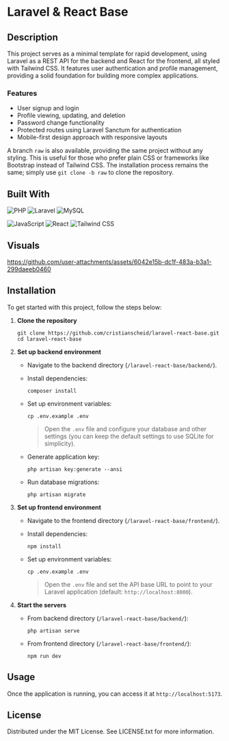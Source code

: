 # Laravel & React Base

## Description

This project serves as a minimal template for rapid development, using Laravel as a REST API for the backend and React for the frontend, all styled with Tailwind CSS. It features user authentication and profile management, providing a solid foundation for building more complex applications.

### Features

- User signup and login
- Profile viewing, updating, and deletion
- Password change functionality
- Protected routes using Laravel Sanctum for authentication
- Mobile-first design approach with responsive layouts

A branch `raw` is also available, providing the same project without any styling. This is useful for those who prefer plain CSS or frameworks like Bootstrap instead of Tailwind CSS. The installation process remains the same; simply use `git clone -b raw` to clone the repository.

## Built With

![PHP](https://img.shields.io/badge/PHP-8.3-gray?logo=php&style=for-the-badge)
![Laravel](https://img.shields.io/badge/Laravel-11.21-gray?logo=laravel&style=for-the-badge)
![MySQL](https://img.shields.io/badge/MySQL-8.0-gray?logo=mysql&style=for-the-badge)

![JavaScript](https://img.shields.io/badge/JavaScript-ES6-gray?logo=javascript&style=for-the-badge)
![React](https://img.shields.io/badge/React-18.3-gray?logo=react&style=for-the-badge)
![Tailwind CSS](https://img.shields.io/badge/TailwindCSS-3.4-gray?logo=tailwindcss&style=for-the-badge)

## Visuals

https://github.com/user-attachments/assets/6042e15b-dc1f-483a-b3a1-299daeeb0460

## Installation

To get started with this project, follow the steps below:

1. **Clone the repository**

   ```
   git clone https://github.com/cristianscheid/laravel-react-base.git
   cd laravel-react-base
   ```

2. **Set up backend environment**

   - Navigate to the backend directory (`/laravel-react-base/backend/`).
   - Install dependencies:

     ```
     composer install
     ```

   - Set up environment variables:

     ```
     cp .env.example .env
     ```

     > Open the `.env` file and configure your database and other settings (you can keep the default settings to use SQLite for simplicity).

   - Generate application key:

     ```
     php artisan key:generate --ansi
     ```

   - Run database migrations:

     ```
     php artisan migrate
     ```

3. **Set up frontend environment**

   - Navigate to the frontend directory (`/laravel-react-base/frontend/`).
   - Install dependencies:

     ```
     npm install
     ```

   - Set up environment variables:

     ```
     cp .env.example .env
     ```

     > Open the `.env` file and set the API base URL to point to your Laravel application (default: `http://localhost:8000`).

4. **Start the servers**

   - From backend directory (`/laravel-react-base/backend/`):

     ```
     php artisan serve
     ```

   - From frontend directory (`/laravel-react-base/frontend/`):

     ```
     npm run dev
     ```

## Usage

Once the application is running, you can access it at `http://localhost:5173`.

## License

Distributed under the MIT License. See LICENSE.txt for more information.
